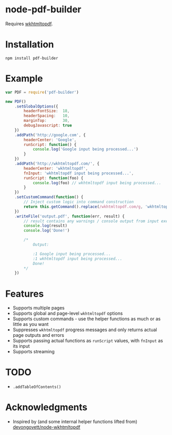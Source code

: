 # node-pdf-builder
Requires [wkhtmltopdf](http://wkhtmltopdf.org).

# Installation
```
npm install pdf-builder
```

# Example
```js
var PDF = require('pdf-builder')

new PDF()
	.setGlobalOptions({
		headerFontSize:  18,
		headerSpacing:   10,
		marginTop:       30,
		debugJavascript: true
	})
	.addPath('http://google.com', {
		headerCenter: 'Google',
		runScript: function() {
			console.log('Google input being processed...')
		}
	})
	.addPath('http://wkhtmltopdf.com/', {
		headerCenter: 'wkhtmltopdf',
		fnInput: 'wkhtmltopdf input being processed...',
		runScript: function(foo) {
			console.log(foo) // wkhtmltopdf input being processed...
		}
	})
	.setCustomCommand(function() {
		// Inject custom logic into command construction
		return this.getCommand().replace(/wkhtmltopdf.com/g, 'wkhtmltopdf.org')
	})
	.writeFile('output.pdf', function(err, result) {
		// result contains any warnings / console output from input execution
		console.log(result)
		console.log('Done!')

		/*
			Output:

			:1 Google input being processed...
			:1 wkhtmltopdf input being processed...
			Done!
		*/
	})
```

# Features
- Supports multiple pages
- Supports global and page-level `wkhtmltopdf` options
- Supports custom commands - use the helper functions as much or as little as you want
- Suppresses `wkhtmltopdf` progress messages and only returns actual page outputs and errors
- Supports passing actual functions as `runScript` values, with `fnInput` as its input
- Supports streaming

# TODO
- `.addTableOfContents()`

# Acknowledgments
- Inspired by (and some internal helper functions lifted from) [devongovett/node-wkhtmltopdf](http://github.com/devongovett/node-wkhtmltopdf)
